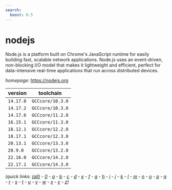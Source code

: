```yaml
---
search:
  boost: 0.5
---
```

# nodejs

Node.js is a platform built on Chrome's JavaScript runtime  for easily building fast, scalable network applications. Node.js uses an  event-driven, non-blocking I/O model that makes it lightweight and efficient,  perfect for data-intensive real-time applications that run across distributed devices.

*homepage*: <https://nodejs.org>

version | toolchain
--------|----------
``14.17.0`` | ``GCCcore/10.3.0``
``14.17.2`` | ``GCCcore/10.3.0``
``14.17.6`` | ``GCCcore/11.2.0``
``16.15.1`` | ``GCCcore/11.3.0``
``18.12.1`` | ``GCCcore/12.2.0``
``18.17.1`` | ``GCCcore/12.3.0``
``20.13.1`` | ``GCCcore/13.3.0``
``20.9.0`` | ``GCCcore/13.2.0``
``22.16.0`` | ``GCCcore/14.2.0``
``22.17.1`` | ``GCCcore/14.3.0``


*(quick links: [(all)](../index.md) - [0](../0/index.md) - [a](../a/index.md) - [b](../b/index.md) - [c](../c/index.md) - [d](../d/index.md) - [e](../e/index.md) - [f](../f/index.md) - [g](../g/index.md) - [h](../h/index.md) - [i](../i/index.md) - [j](../j/index.md) - [k](../k/index.md) - [l](../l/index.md) - [m](../m/index.md) - [n](../n/index.md) - [o](../o/index.md) - [p](../p/index.md) - [q](../q/index.md) - [r](../r/index.md) - [s](../s/index.md) - [t](../t/index.md) - [u](../u/index.md) - [v](../v/index.md) - [w](../w/index.md) - [x](../x/index.md) - [y](../y/index.md) - [z](../z/index.md))*

